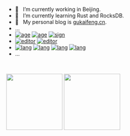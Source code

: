 <!-- ### Hi there 👋 -->

<!--
**gukaifeng/gukaifeng** is a ✨ _special_ ✨ repository because its `README.md` (this file) appears on your GitHub profile.

Here are some ideas to get you started:

- 🔭 I’m currently working on ...
- 🌱 I’m currently learning ...
- 👯 I’m looking to collaborate on ...
- 🤔 I’m looking for help with ...
- 💬 Ask me about ...
- 📫 How to reach me: ...
- 😄 Pronouns: ...
- ⚡ Fun fact: ...
-->

- 🔭 &nbsp;&nbsp;I’m currently working in Beijing.  
- 🌱 &nbsp;&nbsp;I’m currently learning Rust and RocksDB.  
- 🤔 &nbsp;&nbsp;My personal blog is [gukaifeng.cn](https://gukaifeng.cn/). 
- ... 
- <a href="#"><img src="https://img.shields.io/badge/gender-%E2%99%82-yellow" alt="age"></a> <a href="#"><img src="https://img.shields.io/badge/age-25-green" alt="age"></a> <a href="#"><img src="https://img.shields.io/badge/sign-%E2%99%8F-%238d64c5" alt="sign"></a>
- <a href="https://code.visualstudio.com/"><img src="https://img.shields.io/badge/editor-vscode-blue" alt="editor"></a> <a href="https://typora.io/"><img src="https://img.shields.io/badge/editor-typora-white" alt="editor"></a>
- <a href="#"><img src="https://img.shields.io/badge/lang-cpp-%23F7437B" alt="lang"></a> <a href="https://go.dev/"><img src="https://img.shields.io/badge/lang-go-%2300AFD5" alt="lang"></a> <a href="https://www.rust-lang.org/"><img src="https://img.shields.io/badge/lang-rust-%23E1A387" alt="lang"></a> <a href="https://www.python.org/"><img src="https://img.shields.io/badge/lang-python-%233572A5" alt="lang"></a>
- ... 
<!-- <a href="https://www.jetbrains.com/"><img src="https://img.shields.io/badge/ide-jetbrains-orange" alt="ide"></a>  -->

<br />

[<img src="https://github-readme-stats.vercel.app/api/top-langs/?username=gukaifeng&layout=compact&theme=default&exclude_repo=gukaifeng.github.io" height="150px">](#) [<img src="https://github-readme-stats.vercel.app/api?username=gukaifeng&include_all_commits=true&show_icons=true&theme=default" height="150px">](#)


<!-- Popular repositories  
![](https://github-readme-stats.vercel.app/api/pin/?username=gukaifeng&theme=onedark&repo=MIT6.824_Lab_Impl)![](https://github-readme-stats.vercel.app/api/pin/?username=gukaifeng&theme=onedark&repo=hexo) -->
